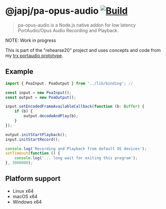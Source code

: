 # @japj/pa-opus-audio [![Build](https://github.com/japj/pa-opus-audio/workflows/Build/badge.svg?branch=master)](https://github.com/japj/pa-opus-audio/actions?query=workflow%3ABuild)

> pa-opus-audio is a Node.js native addon for low latency PortAudio/Opus Audio Recording and Playback.

NOTE: Work in progress

This is part of the "rehearse20" project and uses concepts and code from my [trx portaudio prototype](https://github.com/japj/trx).

## Example

```ts
import { PoaInput, PoaOutput } from '../lib/binding'; // 

const input = new PoaInput();
const output = new PoaOutput();

input.setEncodedFrameAvailableCallback(function (b: Buffer) {
    if (b) {
        output.decodeAndPlay(b);
    }
});

output.initStartPlayback();
input.initStartRecord();

console.log('Recording and Playback from default OS devices');
setTimeout(function () {
    console.log('... long wait for exiting this program');
}, 3000000);
```

## Platform support

- Linux x64
- macOS x64
- Windows x64
